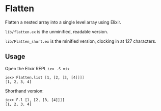 # Flatten

Flatten a nested array into a single level array using Elixir.

`lib/flatten.ex` is the unminified, readable version.

`lib/Flatten_short.ex` is the minified version, clocking in at 127 characters.

## Usage

Open the Elixir REPL
`iex -S mix`

```
iex> Flatten.list [1, [2, [3, [4]]]]
[1, 2, 3, 4]
```

Shorthand version:
```
iex> F.l [1, [2, [3, [4]]]]
[1, 2, 3, 4]
```
